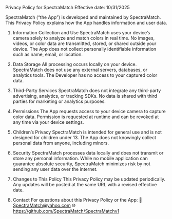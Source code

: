 Privacy Policy for SpectraMatch
Effective date: 10/31/2025

SpectraMatch (“the App”) is developed and maintained by SpectraMatch.
This Privacy Policy explains how the App handles information and user data.

1. Information Collection and Use
SpectraMatch uses your device’s camera solely to analyze and match colors in real time.
No images, videos, or color data are transmitted, stored, or shared outside your device.
The App does not collect personally identifiable information such as name, email, or location.

2. Data Storage
All processing occurs locally on your device.
SpectraMatch does not use any external servers, databases, or analytics tools.
The Developer has no access to your captured color data.

3. Third-Party Services
SpectraMatch does not integrate any third-party advertising, analytics, or tracking SDKs.
No data is shared with third parties for marketing or analytics purposes.

4. Permissions
The App requests access to your device camera to capture color data.
Permission is requested at runtime and can be revoked at any time via your device settings.

5. Children’s Privacy
SpectraMatch is intended for general use and is not designed for children under 13.
The App does not knowingly collect personal data from anyone, including minors.

6. Security
SpectraMatch processes data locally and does not transmit or store any personal information.
While no mobile application can guarantee absolute security, SpectraMatch minimizes risk by not sending any user data over the internet.

7. Changes to This Policy
This Privacy Policy may be updated periodically.
Any updates will be posted at the same URL with a revised effective date.

8. Contact
For questions about this Privacy Policy or the App:
📧 SpectraMatch@yahoo.com
🌐 https://github.com/SpectraMatch/SpectraMatchv1
